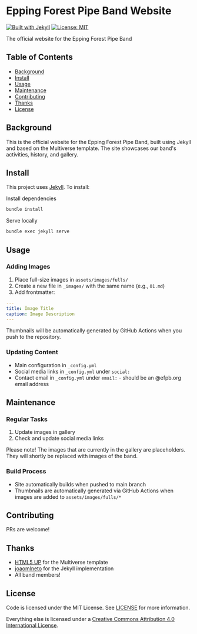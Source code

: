 # Epping Forest Pipe Band Website

[![Built with Jekyll](https://img.shields.io/badge/built%20with-Jekyll-red.svg)](https://jekyllrb.com)
[![License: MIT](https://img.shields.io/badge/License-MIT-blue.svg)](https://opensource.org/licenses/MIT)

The official website for the Epping Forest Pipe Band

## Table of Contents

- [Background](#background)
- [Install](#install)
- [Usage](#usage)
- [Maintenance](#maintenance)
- [Contributing](#contributing)
- [Thanks](#thanks)
- [License](#license)

## Background

This is the official website for the Epping Forest Pipe Band, built using Jekyll and based on the Multiverse template. The site showcases our band's activities, history, and gallery.

## Install

This project uses [Jekyll](https://jekyllrb.com). To install:


Install dependencies

```bash
bundle install
```

Serve locally

```bash
bundle exec jekyll serve
```

## Usage

### Adding Images
1. Place full-size images in `assets/images/fulls/`
2. Create a new file in `_images/` with the same name (e.g., `01.md`)
3. Add frontmatter:

```yaml
---
title: Image Title
caption: Image Description
---
```

Thumbnails will be automatically generated by GitHub Actions when you push to the repository.


### Updating Content
- Main configuration in `_config.yml`
- Social media links in `_config.yml` under `social:`
- Contact email in `_config.yml` under `email:` - should be an @efpb.org email address

## Maintenance

### Regular Tasks
1. Update images in gallery
2. Check and update social media links

Please note! The images that are currently in the gallery are placeholders. They will shortly be replaced with images of the band.

### Build Process
- Site automatically builds when pushed to main branch
- Thumbnails are automatically generated via GitHub Actions when images are added to `assets/images/fulls/*`

## Contributing

PRs are welcome!

## Thanks

- [HTML5 UP](https://html5up.net) for the Multiverse template
- [joaomlneto](https://github.com/joaomlneto/jekyll-multiverse-template) for the Jekyll implementation
- All band members!

## License

Code is licensed under the MIT License. See [LICENSE](LICENSE) for more information.

Everything else is licensed under a [Creative Commons Attribution 4.0 International License](https://creativecommons.org/licenses/by/4.0/).